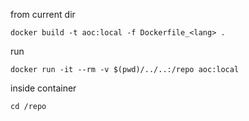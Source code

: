 from current dir

```
docker build -t aoc:local -f Dockerfile_<lang> .
```

run
```
docker run -it --rm -v $(pwd)/../..:/repo aoc:local
```

inside container
```
cd /repo
```

